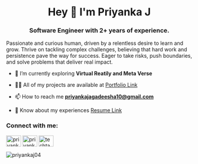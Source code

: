 <h1 align="center">Hey 👋 I'm Priyanka J</h1>
<h3 align="center">Software Engineer with 2+ years of experience.</h3>

<p>Passionate and curious human, driven by a relentless desire to learn and grow. Thrive on tackling complex challenges, believing that hard work and persistence pave the way for success. Eager to take risks, push boundaries, and solve problems that deliver real impact.</p>

- 🌱 I’m currently exploring **Virtual Reatily and Meta Verse**

- 👨‍💻 All of my projects are available at [Portfolio Link](https://portfolio-dashboard-lsc4.vercel.app/)

- 📫 How to reach me **priyankajagadeesha10@gmail.com**

- 📄 Know about my experiences [Resume Link](https://bit.ly/pj-resume-sde)

<h3 align="left">Connect with me:</h3>
<p align="left">
<a href="https://codepen.io/priyankaj04" target="blank"><img align="center" src="https://raw.githubusercontent.com/rahuldkjain/github-profile-readme-generator/master/src/images/icons/Social/codepen.svg" alt="priyankaj04" height="30" width="40" /></a>
<a href="https://linkedin.com/in/priyanka-j-687572213" target="blank"><img align="center" src="https://raw.githubusercontent.com/rahuldkjain/github-profile-readme-generator/master/src/images/icons/Social/linked-in-alt.svg" alt="priyanka-j-687572213" height="30" width="40" /></a>
<a href="https://instagram.com/techtangoo" target="blank"><img align="center" src="https://raw.githubusercontent.com/rahuldkjain/github-profile-readme-generator/master/src/images/icons/Social/instagram.svg" alt="techtangoo" height="30" width="40" /></a>
</p>
<p><img align="center" src="https://github-readme-streak-stats.herokuapp.com/?user=priyankaj04&theme=codeSTACKr&hide_border=true" alt="priyankaj04" /></p>
